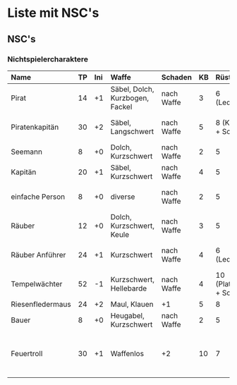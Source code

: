 # Liste mit NSC's

## NSC's

### Nichtspielercharaktere

| Name | TP | Ini | Waffe | Schaden | KB | Rüstung | Reichtum | Sprache | Besonderes | SG |
| :--- | :--- | :--- | :--- | :--- | :--- | :--- | :--- | :--- | :--- | :--- |
| Pirat | 14 | +1 | Säbel, Dolch, Kurzbogen, Fackel | nach Waffe | 3 | 6 \(Lederrüstung\) | im Wert von 1 TT | diverse | List 1 | 1 |
| Piratenkapitän | 30 | +2 | Säbel, Langschwert | nach Waffe | 5 | 8 \(Kettenhemd + Schild\) | im Wert von 10 GF | diverse, Handelssprache | List 2, Einflussnahme 2 | 3 |
| Seemann | 8 | +0 | Dolch, Kurzschwert | nach Waffe | 2 | 5 | im Wert von 1 KL | diverse, Handelssprache | Athletik 4 | 1 |
| Kapitän | 20 | +1 | Säbel, Kurzschwert | nach Waffe | 4 | 5 | im Wert von 1 GF | diverse, Handelssprache | Einflussnahme 2 | 2 |
| einfache Person | 8 | +0 | diverse | nach Waffe | 2 | 5 | diverser | diverse, zudem meist Handelssprache |  | 1 |
| Räuber | 12 | +0 | Dolch, Kurzschwert, Keule | nach Waffe | 3 | 5 | im Wert von 1 KL - 1 GF | diverse | List 1 | 1 |
| Räuber Anführer | 24 | +1 | Kurzschwert | nach Waffe | 4 | 6 \(Lederrüstung\) | im Wert von 1 TT - 10 GF | diverse, Handelssprache | List 2, Einflussnahme 1 | 2 |
| Tempelwächter | 52 | -1 | Kurzschwert, Hellebarde | nach Waffe | 4 | 10 \(Plattenpanzer + Schild\) | im Wert von 10 GF | diverse, Handelssprache | Einflussnahme 1 | 4 |
| Riesenfledermaus | 24 | +2 | Maul, Klauen | +1 | 5 | 8 |  | Fledermausisch | fliegend | 3 |
| Bauer | 8 | +0 | Heugabel, Kurzschwert | nach Waffe | 2 | 5 | im Wert von 5 TT | diverse, häufig Handelssprache |  | 1 |
| Feuertroll | 30 | +1 | Waffenlos | +2 | 10 | 7 |  | Orkisch | Brennend \(Feuerschaden pro Runde +1\), Regeneration 2 | 6 |


